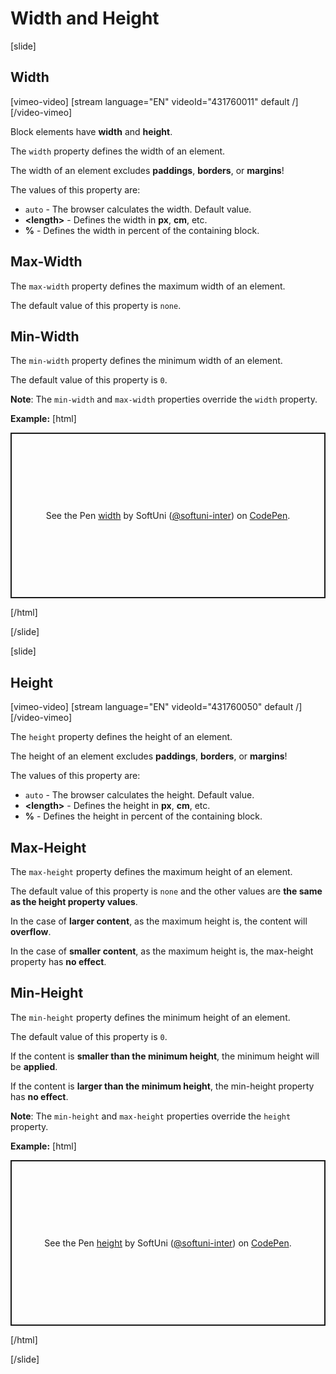 # Width and Height

[slide]

## Width

[vimeo-video]
[stream language="EN" videoId="431760011" default /]
[/video-vimeo]

Block elements have **width** and **height**.

The `width` property defines the width of an element.

The width of an element excludes **paddings**, **borders**, or **margins**!

The values of this property are:
* `auto` - The browser calculates the width. Default value.	
* **\<length>** -	Defines the width in **px**, **cm**, etc.	
* **%** - Defines the width in percent of the containing block.

## Max-Width

The `max-width` property defines the maximum width of an element.

The default value of this property is `none`.

## Min-Width

The `min-width` property defines the minimum width of an element.

The default value of this property is `0`.

**Note**: The `min-width` and `max-width` properties override the `width` property.

**Example:**
[html]
<p class="codepen" data-height="265" data-theme-id="39135" data-default-tab="result" data-user="softuni-inter" data-slug-hash="bGVxGVB" style="height: 265px; box-sizing: border-box; display: flex; align-items: center; justify-content: center; border: 2px solid; margin: 1em 0; padding: 1em;" data-pen-title="width">
  <span>See the Pen <a href="https://codepen.io/softuni-inter/pen/bGVxGVB">
  width</a> by SoftUni (<a href="https://codepen.io/softuni-inter">@softuni-inter</a>)
  on <a href="https://codepen.io">CodePen</a>.</span>
</p>
<script async src="https://static.codepen.io/assets/embed/ei.js"></script>

[/html]

[/slide]

[slide]

## Height

[vimeo-video]
[stream language="EN" videoId="431760050" default /]
[/video-vimeo]

The `height` property defines the height of an element.

The height of an element excludes **paddings**, **borders**, or **margins**!

The values of this property are:
* `auto` - The browser calculates the height. Default value.	
* **\<length>** -	Defines the height in **px**, **cm**, etc.	
* **%** - Defines the height in percent of the containing block.

## Max-Height

The `max-height` property defines the maximum height of an element.

The default value of this property is `none` and the other values are **the same as the height property values**.

In the case of **larger content**, as the maximum height is, the content will **overflow**.

In the case of **smaller content**, as the maximum height is, the max-height property has **no effect**.

## Min-Height

The `min-height` property defines the minimum height of an element.

The default value of this property is `0`.

If the content is **smaller than the minimum height**, the minimum height will be **applied**.

If the content is **larger than the minimum height**, the min-height property has **no effect**.

**Note**: The `min-height` and `max-height` properties override the `height` property.

**Example:**
[html]
<p class="codepen" data-height="265" data-theme-id="39135" data-default-tab="result" data-user="softuni-inter" data-slug-hash="vYNzYJO" style="height: 265px; box-sizing: border-box; display: flex; align-items: center; justify-content: center; border: 2px solid; margin: 1em 0; padding: 1em;" data-pen-title="height">
  <span>See the Pen <a href="https://codepen.io/softuni-inter/pen/vYNzYJO">
  height</a> by SoftUni (<a href="https://codepen.io/softuni-inter">@softuni-inter</a>)
  on <a href="https://codepen.io">CodePen</a>.</span>
</p>
<script async src="https://static.codepen.io/assets/embed/ei.js"></script>

[/html]

[/slide]